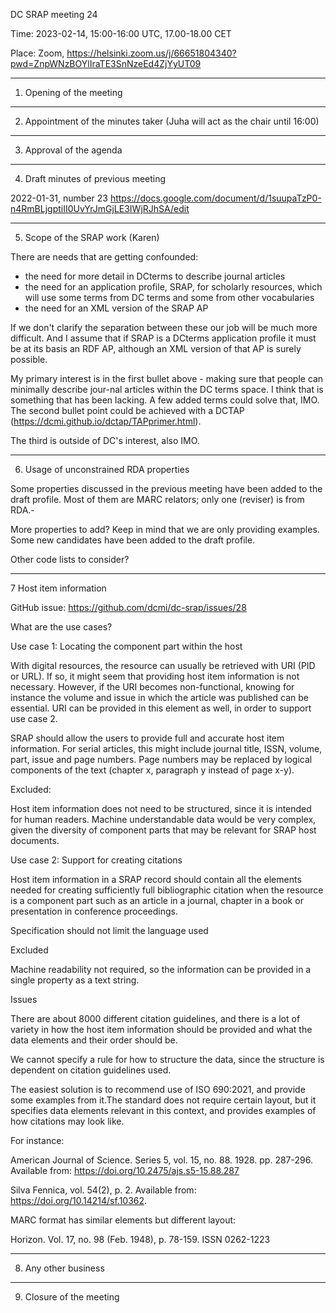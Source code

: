 DC SRAP meeting 24

Time: 2023-02-14, 15:00-16:00 UTC, 17.00-18.00 CET

Place: Zoom, https://helsinki.zoom.us/j/66651804340?pwd=ZnpWNzBOYlIraTE3SnNzeEd4ZjYyUT09 

---------------------------------------------------------
1. Opening of the meeting

---------------------------------------------------------
2. Appointment of the minutes taker (Juha will act as the chair until 16:00)

---------------------------------------------------------
3. Approval of the agenda

---------------------------------------------------------
4. Draft minutes of previous meeting 

2022-01-31, number 23 
https://docs.google.com/document/d/1suupaTzP0-n4RmBLjgptiII0UvYrJmGjLE3IWjRJhSA/edit

---------------------------------------------------------
5. Scope of the SRAP work (Karen)

There are needs that are getting confounded:
-    the need for more detail in DCterms to describe journal articles
-    the need for an application profile, SRAP, for scholarly resources, which will use some terms from DC terms and some from other vocabularies
-    the need for an XML version of the SRAP AP

If we don't clarify the separation between these our job will be much more difficult. And I assume that if SRAP is a DCterms application profile it must be at its basis an RDF AP, although an XML version of that AP is surely possible.

My primary interest is in the first bullet above - making sure that people can minimally describe jour-nal articles within the DC terms space. I think that is something that has been lacking. A few added terms could solve that, IMO. The second bullet point could be achieved with a DCTAP (https://dcmi.github.io/dctap/TAPprimer.html). 

The third is outside of DC's interest, also IMO.


---------------------------------------------------------
6. Usage of unconstrained RDA properties  

Some properties discussed in the previous meeting have been added to the draft profile. Most of them are MARC relators; only one (reviser) is from RDA.-

More properties to add? Keep in mind that we are only providing examples. Some new candidates have been added to the draft profile. 

Other code lists to consider? 

---------------------------------------------------------
7 Host item information 

GitHub issue: https://github.com/dcmi/dc-srap/issues/28

What are the use cases?

Use case 1: Locating the component part within the host 

With digital resources, the resource can usually be retrieved with URI (PID or URL). If so, it might seem that providing host item information is not necessary. However, if the URI becomes non-functional, knowing for instance the volume and issue in which the article was published can be essential. URI can be provided in this element as well, in order to support use case 2. 

SRAP should allow the users to provide full and accurate host item information. For serial articles, this might include journal title, ISSN, volume, part, issue and page numbers. Page numbers may be replaced by logical components of the text (chapter x, paragraph y instead of page x-y).

Excluded:

Host item information does not need to be structured, since it is intended for human readers. Machine understandable data would be very complex, given the diversity of component parts that may be relevant for SRAP host documents.  

Use case 2: Support for creating citations 

Host item information in a SRAP record should contain all the elements needed for creating sufficiently full bibliographic citation when the resource is a component part such as an article in a journal, chapter in a book or presentation in conference proceedings. 

Specification should not limit the language used  

Excluded

Machine readability not required, so the information can be provided in a single property as a text string. 

Issues 

There are about 8000 different citation guidelines, and there is a lot of variety in how the host item information should be provided and what the data elements and their order should be. 

We cannot specify a rule for how to structure the data, since the structure is dependent on citation guidelines used. 

The easiest solution is to recommend use of ISO 690:2021, and provide some examples from it.The standard does not require certain layout, but it specifies data elements relevant in this context, and provides examples of how citations may look like. 

For instance: 

American Journal of Science. Series 5, vol. 15, no. 88. 1928. pp. 287-296. Available from: https://doi.org/10.2475/ajs.s5-15.88.287

Silva Fennica, vol. 54(2), p. 2. Available from: https://doi.org/10.14214/sf.10362.

MARC format has similar elements but different layout: 

Horizon. Vol. 17, no. 98 (Feb. 1948), p. 78-159. ISSN 0262-1223

---------------------------------------------------------
8. Any other business

---------------------------------------------------------
9. Closure of the meeting

